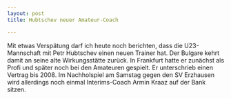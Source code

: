 ```yaml
---
layout: post
title: Hubtschev neuer Amateur-Coach

---
```


Mit etwas Verspätung darf ich heute noch berichten, dass die U23-Mannschaft mit Petr Hubtschev einen neuen Trainer hat. Der Bulgare kehrt damit an seine alte Wirkungsstätte zurück. In Frankfurt hatte er zunächst als Profi und später noch bei den Amateuren gespielt. Er unterschrieb einen Vertrag bis 2008. Im Nachholspiel am Samstag gegen den SV Erzhausen wird allerdings noch einmal Interims-Coach Armin Kraaz auf der Bank sitzen.


